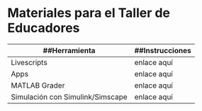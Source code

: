 # Materiales para el Taller de Educadores

| ##Herramienta                      | ##Instrucciones |
|----------------------------------|-------------|
| Livescripts                      | enlace aquí |
| Apps                             | enlace aquí |
| MATLAB Grader                    | enlace aquí |
| Simulación con Simulink/Simscape | enlace aquí |

